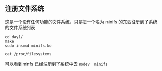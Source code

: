 ## 注册文件系统

这是一个没有任何功能的文件系统，只是把一个名为 minifs 的东西注册到了系统的文件系统列表
```
cd day1/
make
sudo insmod minifs.ko

cat /proc/filesystems
```
可以看到minfs 已经注册到了系统中去
`nodev	minifs`
